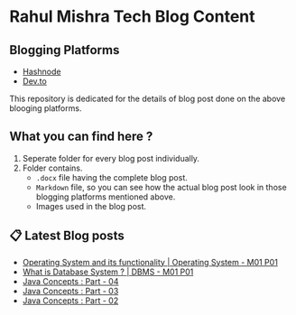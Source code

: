 # Rahul Mishra Tech Blog Content

## Blogging Platforms
- [Hashnode](https://programmingport.hashnode.dev/)
- [Dev.to](https://dev.to/rahulmishra05)

This repository is dedicated for the details of blog post done on the above blooging platforms.

## What you can find here ?
1. Seperate folder for every blog post individually.
2. Folder contains.
    - `.docx` file having the complete blog post.
    - `Markdown` file, so you can see how the actual blog post look in those blogging platforms mentioned above.
    - Images used in the blog post.

## 📋 Latest Blog posts
<!-- BLOG-POST-LIST:START -->
- [Operating System and its functionality | Operating System - M01 P01](https://dev.to/rahulmishra05/operating-system-and-its-functionality-operating-system-m01-p01-4ifa)
- [What is Database System ? | DBMS - M01 P01](https://dev.to/rahulmishra05/what-is-database-system-dbms-m01-p01-3a2j)
- [Java Concepts : Part - 04](https://dev.to/rahulmishra05/java-concepts-part-04-o4n)
- [Java Concepts : Part - 03](https://dev.to/rahulmishra05/java-concepts-part-03-jpg)
- [Java Concepts : Part - 02](https://dev.to/rahulmishra05/java-concepts-part-02-2p8f)
<!-- BLOG-POST-LIST:END -->

